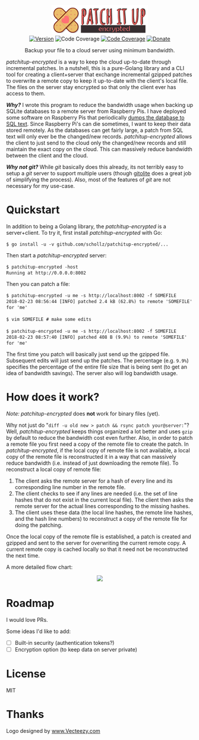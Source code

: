 <p align="center">
<img
    src="https://raw.githubusercontent.com/schollz/patchitup-encrypted/master/.github/logo.png"
    width="260px" border="0" alt="patchitup-encrypted">
<br>
<a href="https://github.com/schollz/patchitup-encrypted/releases/latest"><img src="https://img.shields.io/badge/version-0.1.0-brightgreen.svg?style=flat-square" alt="Version"></a>
<img src="https://img.shields.io/badge/coverage-75%25-green.svg?style=flat-square" alt="Code Coverage">
<a href="https://godoc.org/github.com/schollz/patchitup-encrypted/patchitup-encrypted"><img src="https://img.shields.io/badge/godoc-reference-blue.svg?style=flat-square" alt="Code Coverage"></a>
<a href="https://www.paypal.me/ZackScholl/5.00"><img src="https://img.shields.io/badge/donate-$5-brown.svg?style=flat-square" alt="Donate"></a>
</p>

<p align="center">Backup your file to a cloud server using minimum bandwidth.</p>

*patchitup-encrypted* is a way to keep the cloud up-to-date through incremental patches. In a nutshell, this is a pure-Golang library and a CLI tool for creating a client+server that exchange incremental gzipped patches to overwrite a remote copy to keep it up-to-date with the client's local file. The files on the server stay encrypted so that only the client ever has access to them.

<em><strong>Why?</strong></em> I wrote this program to reduce the bandwidth usage when backing up SQLite databases to a remote server from Raspberry Pis. I have deployed some software on Raspberry Pis that periodically [dumps the database to SQL text](http://www.sqlitetutorial.net/sqlite-dump/). Since Raspberry Pi's can die sometimes, I want to keep their data stored remotely. As the databases can get fairly large, a patch from SQL text will only ever be the changed/new records. *patchitup-encrypted* allows the client to just send to the cloud only the changed/new records and still maintain the exact copy on the cloud. This can massively reduce bandwidth between the client and the cloud. 

<em><strong>Why not git?</strong></em> While *git* basically  does this already, its not terribly easy to setup a *git* server to support multiple users (though [gitolite](https://github.com/sitaramc/gitolite) does a great job of simplifying the process).  Also, most of the features of *git* are not necessary for my use-case.

# Quickstart

In addition to being a Golang library, the *patchitup-encrypted* is a server+client. To try it, first install *patchitup-encrypted* with Go:

```
$ go install -u -v github.com/schollz/patchitup-encrypted/...
```

Then start a *patchitup-encrypted* server:

```
$ patchitup-encrypted -host
Running at http://0.0.0.0:8002
```

Then you can patch a file:

```
$ patchitup-encrypted -u me -s http://localhost:8002 -f SOMEFILE
2018-02-23 08:56:44 [INFO] patched 2.4 kB (62.8%) to remote 'SOMEFILE' for 'me'

$ vim SOMEFILE # make some edits

$ patchitup-encrypted -u me -s http://localhost:8002 -f SOMEFILE
2018-02-23 08:57:40 [INFO] patched 408 B (9.9%) to remote 'SOMEFILE' for 'me'
```

The first time you patch will basically just send up the gzipped file. Subsequent edits will just send up the patches. The percentage (e.g. `9.9%`) specifies the percentage of the entire file size that is being sent (to get an idea of bandwidth savings). The server also will log bandwidth usage.


# How does it work?

_Note:_ *patchitup-encrypted* does **not** work for binary files (yet).

Why not just do "`diff -u old new > patch && rsync patch your@server:`"? Well, *patchitup-encrypted* keeps things organized a lot better and uses `gzip` by default to reduce the bandwidth cost even further. Also, in order to patch a remote file you first need a copy of the remote file to create the patch. In *patchitup-encrypted*, if the local copy of remote file is not available, a local copy of the remote file is reconstructed it in a way that can massively reduce bandwidth (i.e. instead of just downloading the remote file). To reconstruct a local copy of remote file:

1. The client asks the remote server for a hash of every line and its corresponding line number in the remote file. 
2. The client checks to see if any lines are needed (i.e. the set of line hashes that do not exist in the current local file). The client then asks the remote server for the actual lines corresponding to the missing hashes.
3. The client uses these data (the local line hashes, the remote line hashes, and the hash line numbers) to reconstruct a copy of the remote file for doing the patching.

Once the local copy of the remote file is established, a patch is created and gzipped and sent to the server for overwriting the current remote copy. A current remote copy is cached locally so that it need not be reconstructed the next time.

A more detailed flow chart:

<center>
	<img src="https://user-images.githubusercontent.com/6550035/36574282-e0335014-17f9-11e8-92ba-1a474deaae76.png">
</center>

# Roadmap

I would love PRs.

Some ideas I'd like to add:

- [ ] Built-in security (authentication tokens?)
- [ ] Encryption option (to keep data on server private)

# License

MIT

# Thanks

Logo designed by <a rel="nofollow" target="_blank" href="https://www.vecteezy.com">www.Vecteezy.com</a>
